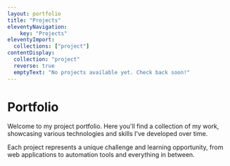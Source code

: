 ```yaml
---
layout: portfolio
title: "Projects"
eleventyNavigation:
    key: "Projects"
eleventyImport:
  collections: ["project"]
contentDisplay:
  collection: "project"
  reverse: true
  emptyText: "No projects available yet. Check back soon!"
---
```


# Portfolio

Welcome to my project portfolio. Here you'll find a collection of my work, showcasing various technologies and skills I've developed over time.

Each project represents a unique challenge and learning opportunity, from web applications to automation tools and everything in between.